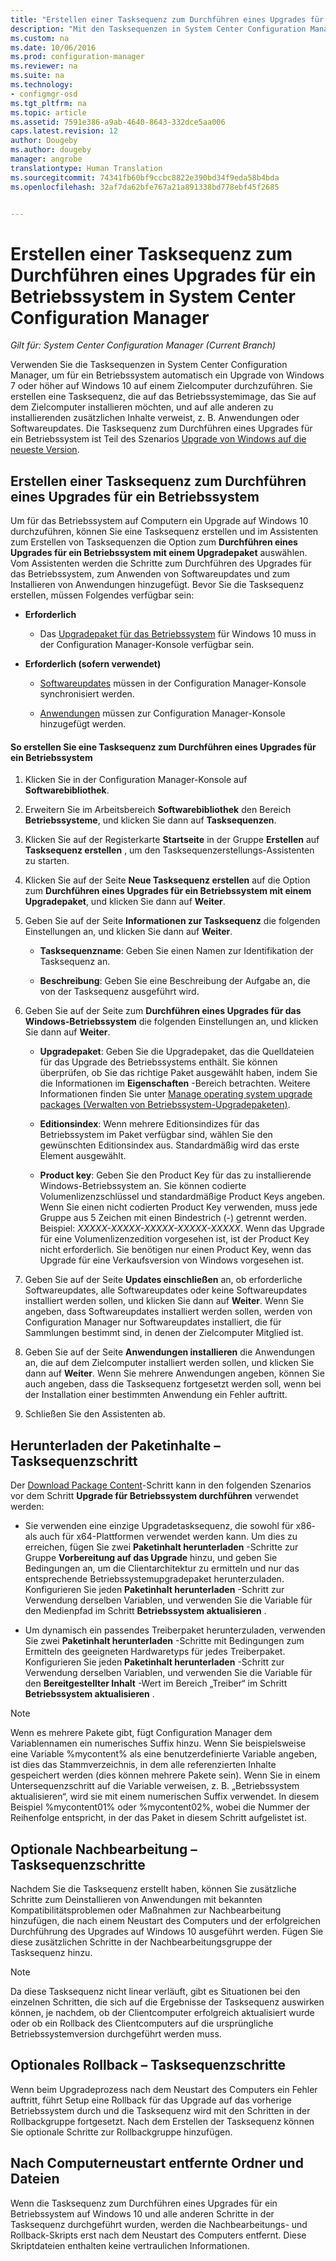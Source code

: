 ```yaml
---
title: "Erstellen einer Tasksequenz zum Durchführen eines Upgrades für ein Betriebssystem | Microsoft-Dokumentation"
description: "Mit den Tasksequenzen in System Center Configuration Manager kann für ein Betriebssystem automatisch ein Upgrade von Windows 7 oder höher auf Windows 10 durchgeführt werden."
ms.custom: na
ms.date: 10/06/2016
ms.prod: configuration-manager
ms.reviewer: na
ms.suite: na
ms.technology:
- configmgr-osd
ms.tgt_pltfrm: na
ms.topic: article
ms.assetid: 7591e386-a9ab-4640-8643-332dce5aa006
caps.latest.revision: 12
author: Dougeby
ms.author: dougeby
manager: angrobe
translationtype: Human Translation
ms.sourcegitcommit: 74341fb60bf9ccbc8822e390bd34f9eda58b4bda
ms.openlocfilehash: 32af7da62bfe767a21a891338bd778ebf45f2685


---
```

# <a name="create-a-task-sequence-to-upgrade-an-operating-system-in-system-center-configuration-manager"></a>Erstellen einer Tasksequenz zum Durchführen eines Upgrades für ein Betriebssystem in System Center Configuration Manager

*Gilt für: System Center Configuration Manager (Current Branch)*

Verwenden Sie die Tasksequenzen in System Center Configuration Manager, um für ein Betriebssystem automatisch ein Upgrade von Windows 7 oder höher auf Windows 10 auf einem Zielcomputer durchzuführen. Sie erstellen eine Tasksequenz, die auf das Betriebssystemimage, das Sie auf dem Zielcomputer installieren möchten, und auf alle anderen zu installierenden zusätzlichen Inhalte verweist, z. B. Anwendungen oder Softwareupdates. Die Tasksequenz zum Durchführen eines Upgrades für ein Betriebssystem ist Teil des Szenarios [Upgrade von Windows auf die neueste Version](upgrade-windows-to-the-latest-version.md).  

##  <a name="a-namebkmkupgradeosa-create-a-task-sequence-to-upgrade-an-operating-system"></a><a name="BKMK_UpgradeOS"></a> Erstellen einer Tasksequenz zum Durchführen eines Upgrades für ein Betriebssystem  
 Um für das Betriebssystem auf Computern ein Upgrade auf Windows 10 durchzuführen, können Sie eine Tasksequenz erstellen und im Assistenten zum Erstellen von Tasksequenzen die Option zum **Durchführen eines Upgrades für ein Betriebssystem mit einem Upgradepaket** auswählen. Vom Assistenten werden die Schritte zum Durchführen des Upgrades für das Betriebssystem, zum Anwenden von Softwareupdates und zum Installieren von Anwendungen hinzugefügt. Bevor Sie die Tasksequenz erstellen, müssen Folgendes verfügbar sein:  

-   **Erforderlich**  

     - Das [Upgradepaket für das Betriebssystem](../get-started/manage-operating-system-upgrade-packages.md) für Windows 10 muss in der Configuration Manager-Konsole verfügbar sein.  

-   **Erforderlich (sofern verwendet)**  

    -   [Softwareupdates](../../sum/get-started/synchronize-software-updates.md) müssen in der Configuration Manager-Konsole synchronisiert werden.  

    -   [Anwendungen](../../apps/deploy-use/create-applications.md) müssen zur Configuration Manager-Konsole hinzugefügt werden.  

#### <a name="to-create-a-task-sequence-that-upgrades-an-operating-system"></a>So erstellen Sie eine Tasksequenz zum Durchführen eines Upgrades für ein Betriebssystem  

1.  Klicken Sie in der Configuration Manager-Konsole auf **Softwarebibliothek**.  

2.  Erweitern Sie im Arbeitsbereich **Softwarebibliothek** den Bereich **Betriebssysteme**, und klicken Sie dann auf **Tasksequenzen**.  

3.  Klicken Sie auf der Registerkarte **Startseite** in der Gruppe **Erstellen** auf **Tasksequenz erstellen** , um den Tasksequenzerstellungs-Assistenten zu starten.  

4.  Klicken Sie auf der Seite **Neue Tasksequenz erstellen** auf die Option zum **Durchführen eines Upgrades für ein Betriebssystem mit einem Upgradepaket**, und klicken Sie dann auf **Weiter**.  

5.  Geben Sie auf der Seite **Informationen zur Tasksequenz** die folgenden Einstellungen an, und klicken Sie dann auf **Weiter**.  

    -   **Tasksequenzname**: Geben Sie einen Namen zur Identifikation der Tasksequenz an.  

    -   **Beschreibung**: Geben Sie eine Beschreibung der Aufgabe an, die von der Tasksequenz ausgeführt wird.  

6.  Geben Sie auf der Seite zum **Durchführen eines Upgrades für das Windows-Betriebssystem** die folgenden Einstellungen an, und klicken Sie dann auf **Weiter**.  

    -   **Upgradepaket**: Geben Sie die Upgradepaket, das die Quelldateien für das Upgrade des Betriebssystems enthält. Sie können überprüfen, ob Sie das richtige Paket ausgewählt haben, indem Sie die Informationen im **Eigenschaften** -Bereich betrachten. Weitere Informationen finden Sie unter [Manage operating system upgrade packages (Verwalten von Betriebssystem-Upgradepaketen)](../get-started/manage-operating-system-upgrade-packages.md).  

    -   **Editionsindex**: Wenn mehrere Editionsindizes für das Betriebssystem im Paket verfügbar sind, wählen Sie den gewünschten Editionsindex aus. Standardmäßig wird das erste Element ausgewählt.  

    -   **Product key**: Geben Sie den Product Key für das zu installierende Windows-Betriebssystem an. Sie können codierte Volumenlizenzschlüssel und standardmäßige Product Keys angeben. Wenn Sie einen nicht codierten Product Key verwenden, muss jede Gruppe aus 5 Zeichen mit einen Bindestrich (-) getrennt werden. Beispiel: *XXXXX-XXXXX-XXXXX-XXXXX-XXXXX*. Wenn das Upgrade für eine Volumenlizenzedition vorgesehen ist, ist der Product Key nicht erforderlich. Sie benötigen nur einen Product Key, wenn das Upgrade für eine Verkaufsversion von Windows vorgesehen ist.  

7.  Geben Sie auf der Seite **Updates einschließen** an, ob erforderliche Softwareupdates, alle Softwareupdates oder keine Softwareupdates installiert werden sollen, und klicken Sie dann auf **Weiter**. Wenn Sie angeben, dass Softwareupdates installiert werden sollen, werden von Configuration Manager nur Softwareupdates installiert, die für Sammlungen bestimmt sind, in denen der Zielcomputer Mitglied ist.  

8.  Geben Sie auf der Seite **Anwendungen installieren** die Anwendungen an, die auf dem Zielcomputer installiert werden sollen, und klicken Sie dann auf **Weiter**. Wenn Sie mehrere Anwendungen angeben, können Sie auch angeben, dass die Tasksequenz fortgesetzt werden soll, wenn bei der Installation einer bestimmten Anwendung ein Fehler auftritt.  

9. Schließen Sie den Assistenten ab.  

## <a name="download-package-content-task-sequence-step"></a>Herunterladen der Paketinhalte – Tasksequenzschritt  
 Der [Download Package Content](../understand/task-sequence-steps.md#BKMK_DownloadPackageContent)-Schritt kann in den folgenden Szenarios vor dem Schritt **Upgrade für Betriebssystem durchführen** verwendet werden:  

-   Sie verwenden eine einzige Upgradetasksequenz, die sowohl für x86- als auch für x64-Plattformen verwendet werden kann. Um dies zu erreichen, fügen Sie zwei **Paketinhalt herunterladen** -Schritte zur Gruppe **Vorbereitung auf das Upgrade** hinzu, und geben Sie Bedingungen an, um die Clientarchitektur zu ermitteln und nur das entsprechende Betriebssystemupgradepaket herunterzuladen. Konfigurieren Sie jeden **Paketinhalt herunterladen** -Schritt zur Verwendung derselben Variablen, und verwenden Sie die Variable für den Medienpfad im Schritt **Betriebssystem aktualisieren** .  

-   Um dynamisch ein passendes Treiberpaket herunterzuladen, verwenden Sie zwei **Paketinhalt herunterladen** -Schritte mit Bedingungen zum Ermitteln des geeigneten Hardwaretyps für jedes Treiberpaket. Konfigurieren Sie jeden **Paketinhalt herunterladen** -Schritt zur Verwendung derselben Variablen, und verwenden Sie die Variable für den **Bereitgestellter Inhalt** -Wert im Bereich „Treiber“ im Schritt **Betriebssystem aktualisieren** .  

   > [!NOTE]
   > Wenn es mehrere Pakete gibt, fügt Configuration Manager dem Variablennamen ein numerisches Suffix hinzu. Wenn Sie beispielsweise eine Variable %mycontent% als eine benutzerdefinierte Variable angeben, ist dies das Stammverzeichnis, in dem alle referenzierten Inhalte gespeichert werden (dies können mehrere Pakete sein). Wenn Sie in einem Untersequenzschritt auf die Variable verweisen, z. B. „Betriebssystem aktualisieren“, wird sie mit einem numerischen Suffix verwendet. In diesem Beispiel %mycontent01% oder %mycontent02%, wobei die Nummer der Reihenfolge entspricht, in der das Paket in diesem Schritt aufgelistet ist.

## <a name="optional-post-processing-task-sequence-steps"></a>Optionale Nachbearbeitung – Tasksequenzschritte  
 Nachdem Sie die Tasksequenz erstellt haben, können Sie zusätzliche Schritte zum Deinstallieren von Anwendungen mit bekannten Kompatibilitätsproblemen oder Maßnahmen zur Nachbearbeitung hinzufügen, die nach einem Neustart des Computers und der erfolgreichen Durchführung des Upgrades auf Windows 10 ausgeführt werden. Fügen Sie diese zusätzlichen Schritte in der Nachbearbeitungsgruppe der Tasksequenz hinzu.  

> [!NOTE]  
>  Da diese Tasksequenz nicht linear verläuft, gibt es Situationen bei den einzelnen Schritten, die sich auf die Ergebnisse der Tasksequenz auswirken können, je nachdem, ob der Clientcomputer erfolgreich aktualisiert wurde oder ob ein Rollback des Clientcomputers auf die ursprüngliche Betriebssystemversion durchgeführt werden muss.  

## <a name="optional-rollback-task-sequence-steps"></a>Optionales Rollback – Tasksequenzschritte  
 Wenn beim Upgradeprozess nach dem Neustart des Computers ein Fehler auftritt, führt Setup eine Rollback für das Upgrade auf das vorherige Betriebssystem durch und die Tasksequenz wird mit den Schritten in der Rollbackgruppe fortgesetzt. Nach dem Erstellen der Tasksequenz können Sie optionale Schritte zur Rollbackgruppe hinzufügen.  

## <a name="folder-and-files-removed-after-computer-restart"></a>Nach Computerneustart entfernte Ordner und Dateien  
 Wenn die Tasksequenz zum Durchführen eines Upgrades für ein Betriebssystem auf Windows 10 und alle anderen Schritte in der Tasksequenz durchgeführt wurden, werden die Nachbearbeitungs- und Rollback-Skripts erst nach dem Neustart des Computers entfernt.  Diese Skriptdateien enthalten keine vertraulichen Informationen.  



<!--HONumber=Dec16_HO3-->


